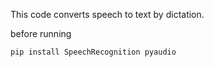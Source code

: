 This code converts speech to text by dictation.

before running 
```bash
pip install SpeechRecognition pyaudio
